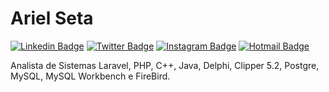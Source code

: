 
# Ariel Seta

[![Linkedin Badge](https://img.shields.io/badge/-Ariel%20Seta-6633cc?style=flat-square&logo=linkedin&logoColor=white&link=https://br.linkedin.com/in/arielseta/)](https://br.linkedin.com/in/arielseta/)
[![Twitter Badge](https://img.shields.io/badge/-arielseta-1DA1F2?style=flat-square&logo=twitter&logoColor=white&link=https://twitter.com/arielseta/)](https://twitter.com/arielseta/)
[![Instagram Badge](https://img.shields.io/badge/-arielseta-E1306C?style=flat-square&logo=instagram&logoColor=white&link=https://www.instagram.com/arielseta/)](https://www.instagram.com/arielseta/)
[![Hotmail Badge](https://img.shields.io/badge/-arielseta@hotmail.com-BB001B?style=flat-square&logo=microsoftoutlook&logoColor=white&link=mailto:arielseta@hotmail.com)](mailto:arielseta@hotmail.com)  

Analista de Sistemas Laravel, PHP, C++, Java, Delphi, Clipper 5.2, Postgre, MySQL, MySQL Workbench e FireBird.
